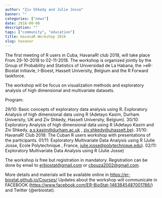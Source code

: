 ```yaml
---
author: "Ziv Shkedy and Julie Josse"
banner: ""
categories: ["news"]
date: 2018-00-00
description: ""
tags: ["community", "education"]
title: HavanaR Workshop 2018
slug: havanar
---
```


The first meeting of R users in Cuba, HavanaR! club 2018, will take place From 29-10-2018 to 02-11-2018. The workshop is organized jointly by the Group of Probability and Statistics of Universidad de La Habana, the >eR-Biostat initiavle, I-Bioest, Hasselt University, Belgium and the R Forward taskforce.

 

 

The workshop will be focus on visualization methods and exploratory analysis of high dimensional and multivariate datasets.

 

Program:

 

29/10: Basic concepts of exploratory data analysis using R. Exploratory Analysis of high dimensional data using R (Adetayo Kasim, Durham University, UK and Ziv Shkedy, Hasselt University, Belgium).
30/10: Exploratory Analysis of high dimensional data using R (Adetayo Kasim and Ziv Shkedy, a.s.kasim@durham.ac.uk , ziv.shkedy@uhasselt.be).
31/10: HavanaR! Club 2018: The Cuban R users workshop with presentations of the participants.
01/11: Exploratory Multivariate Data Analysis using R (Julie Josse,  Ecole Polytechnique , France, julie.josse@polytechnique.edu).
02/11: Exploratory Multivariate Data Analysis using R (Julie Josse)
 

The workshop is free but registration in mandatory. Registration can be done by email to erbiostat@gmail.com or cbouza2002@gmail.com.

 

More details and materials  will be available online in https://er-biostat.github.io/Courses/ Updates about the workshop will communicate in FACEBOOK (https://www.facebook.com/ER-BioStat-1463845487001786/) and Twitter (@erbiostat).